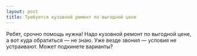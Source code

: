 ```yaml
---
layout: post 
title: Требуется кузовной ремонт по выгодной цене 
--- 
```

Ребят, срочно помощь нужна! Надо кузовной ремонт по выгодной цене, а вот куда обратиться — не знаю. Уже везде звонил — условия не устраивают. Может подкинете варианты?